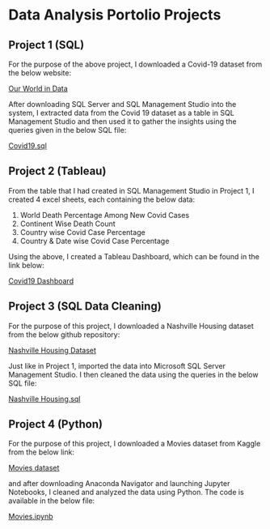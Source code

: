 # Data Analysis Portolio Projects

## Project 1 (SQL)

For the purpose of the above project, I downloaded a Covid-19 dataset from the below website:

<a href = "https://ourworldindata.org/covid-deaths"> Our World in Data </a>

After downloading SQL Server and SQL Management Studio into the system, I extracted data from the Covid 19 dataset as a table in SQL Management Studio and then used it to gather the insights using the queries given in the below SQL file:

<a href = "Covid19.sql"> Covid19.sql </a>

## Project 2 (Tableau)

From the table that I had created in SQL Management Studio in Project 1, I created 4 excel sheets, each containing the below data:

1. World Death Percentage Among New Covid Cases
2. Continent Wise Death Count
3. Country wise Covid Case Percentage
4. Country & Date wise Covid Case Percentage

Using the above, I created a Tableau Dashboard, which can be found in the link below:

<a href = "https://public.tableau.com/app/profile/rahul5702/viz/Covid19_16693640120540/Dashboard1"> Covid19 Dashboard </a>

## Project 3 (SQL Data Cleaning)

For the purpose of this project, I downloaded a Nashville Housing dataset from the below github repository:

<a href = "https://github.com/AlexTheAnalyst/PortfolioProjects"> Nashville Housing Dataset </a>

Just like in Project 1, imported the data into Microsoft SQL Server Management Studio. I then cleaned the data using the queries in the below SQL file:

<a href = "Nashville Housing.sql"> Nashville Housing.sql </a>

## Project 4 (Python)

For the purpose of this project, I downloaded a Movies dataset from Kaggle from the below link:

<a href = "https://www.kaggle.com/datasets/danielgrijalvas/movies"> Movies dataset </a>

and after downloading Anaconda Navigator and launching Jupyter Notebooks, I cleaned and analyzed the data using Python. The code is available in the below file:

<a href = "Movies.ipynb"> Movies.ipynb </a>
